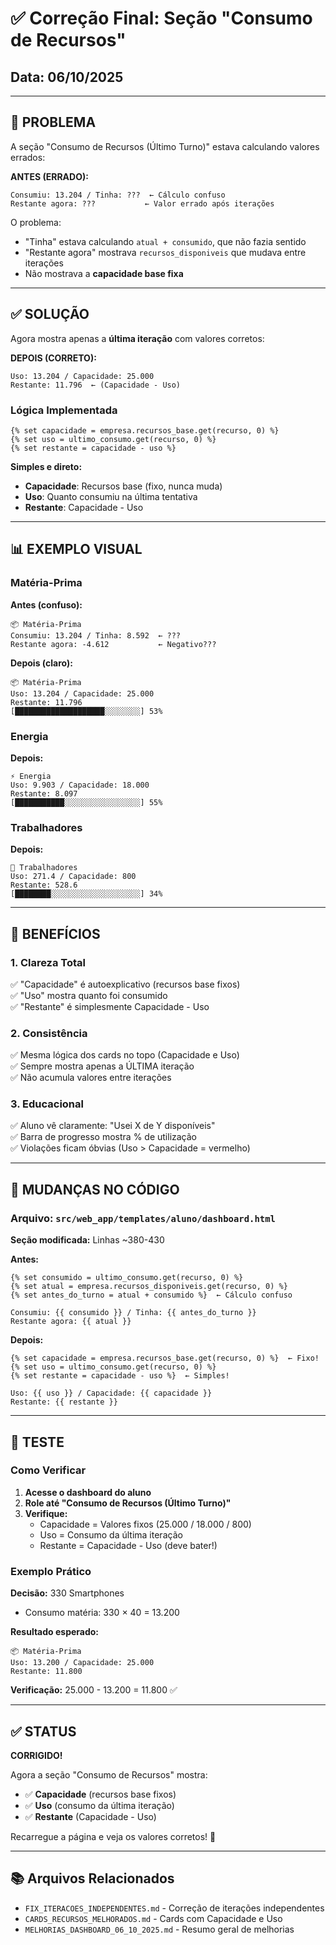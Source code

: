 # ✅ Correção Final: Seção "Consumo de Recursos"

## Data: 06/10/2025

---

## 🐛 PROBLEMA

A seção "Consumo de Recursos (Último Turno)" estava calculando valores errados:

**ANTES (ERRADO):**
```
Consumiu: 13.204 / Tinha: ???  ← Cálculo confuso
Restante agora: ???           ← Valor errado após iterações
```

O problema:
- "Tinha" estava calculando `atual + consumido`, que não fazia sentido
- "Restante agora" mostrava `recursos_disponiveis` que mudava entre iterações
- Não mostrava a **capacidade base fixa**

---

## ✅ SOLUÇÃO

Agora mostra apenas a **última iteração** com valores corretos:

**DEPOIS (CORRETO):**
```
Uso: 13.204 / Capacidade: 25.000
Restante: 11.796  ← (Capacidade - Uso)
```

### Lógica Implementada

```jinja
{% set capacidade = empresa.recursos_base.get(recurso, 0) %}
{% set uso = ultimo_consumo.get(recurso, 0) %}
{% set restante = capacidade - uso %}
```

**Simples e direto:**
- **Capacidade**: Recursos base (fixo, nunca muda)
- **Uso**: Quanto consumiu na última tentativa
- **Restante**: Capacidade - Uso

---

## 📊 EXEMPLO VISUAL

### Matéria-Prima

**Antes (confuso):**
```
📦 Matéria-Prima
Consumiu: 13.204 / Tinha: 8.592  ← ???
Restante agora: -4.612           ← Negativo???
```

**Depois (claro):**
```
📦 Matéria-Prima
Uso: 13.204 / Capacidade: 25.000
Restante: 11.796
[████████████████████░░░░░░░░] 53%
```

### Energia

**Depois:**
```
⚡ Energia
Uso: 9.903 / Capacidade: 18.000
Restante: 8.097
[███████████░░░░░░░░░░░░░░░░░] 55%
```

### Trabalhadores

**Depois:**
```
👥 Trabalhadores
Uso: 271.4 / Capacidade: 800
Restante: 528.6
[████████░░░░░░░░░░░░░░░░░░░░] 34%
```

---

## 🎯 BENEFÍCIOS

### 1. Clareza Total
✅ "Capacidade" é autoexplicativo (recursos base fixos)  
✅ "Uso" mostra quanto foi consumido  
✅ "Restante" é simplesmente Capacidade - Uso  

### 2. Consistência
✅ Mesma lógica dos cards no topo (Capacidade e Uso)  
✅ Sempre mostra apenas a ÚLTIMA iteração  
✅ Não acumula valores entre iterações  

### 3. Educacional
✅ Aluno vê claramente: "Usei X de Y disponíveis"  
✅ Barra de progresso mostra % de utilização  
✅ Violações ficam óbvias (Uso > Capacidade = vermelho)  

---

## 📝 MUDANÇAS NO CÓDIGO

### Arquivo: `src/web_app/templates/aluno/dashboard.html`

**Seção modificada:** Linhas ~380-430

**Antes:**
```jinja
{% set consumido = ultimo_consumo.get(recurso, 0) %}
{% set atual = empresa.recursos_disponiveis.get(recurso, 0) %}
{% set antes_do_turno = atual + consumido %}  ← Cálculo confuso

Consumiu: {{ consumido }} / Tinha: {{ antes_do_turno }}
Restante agora: {{ atual }}
```

**Depois:**
```jinja
{% set capacidade = empresa.recursos_base.get(recurso, 0) %}  ← Fixo!
{% set uso = ultimo_consumo.get(recurso, 0) %}
{% set restante = capacidade - uso %}  ← Simples!

Uso: {{ uso }} / Capacidade: {{ capacidade }}
Restante: {{ restante }}
```

---

## 🧪 TESTE

### Como Verificar

1. **Acesse o dashboard do aluno**
2. **Role até "Consumo de Recursos (Último Turno)"**
3. **Verifique:**
   - Capacidade = Valores fixos (25.000 / 18.000 / 800)
   - Uso = Consumo da última iteração
   - Restante = Capacidade - Uso (deve bater!)

### Exemplo Prático

**Decisão:** 330 Smartphones
- Consumo matéria: 330 × 40 = 13.200

**Resultado esperado:**
```
📦 Matéria-Prima
Uso: 13.200 / Capacidade: 25.000
Restante: 11.800
```

**Verificação:** 25.000 - 13.200 = 11.800 ✅

---

## ✅ STATUS

**CORRIGIDO!**

Agora a seção "Consumo de Recursos" mostra:
- ✅ **Capacidade** (recursos base fixos)
- ✅ **Uso** (consumo da última iteração)
- ✅ **Restante** (Capacidade - Uso)

Recarregue a página e veja os valores corretos! 🚀

---

## 📚 Arquivos Relacionados

- `FIX_ITERACOES_INDEPENDENTES.md` - Correção de iterações independentes
- `CARDS_RECURSOS_MELHORADOS.md` - Cards com Capacidade e Uso
- `MELHORIAS_DASHBOARD_06_10_2025.md` - Resumo geral de melhorias
